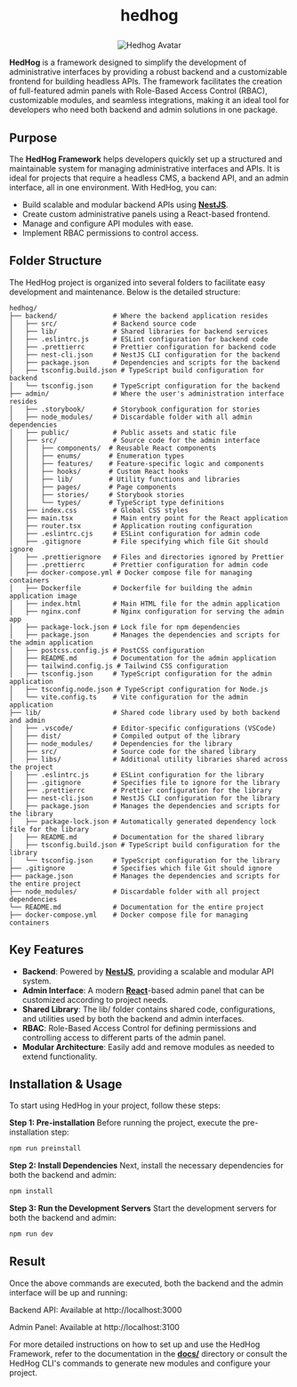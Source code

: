 # <p align="center">hedhog</p>

<p align="center">
  <img src="https://avatars.githubusercontent.com/u/177489127?s=200&v=4" alt="Hedhog Avatar" />
</p>

**HedHog** is a framework designed to simplify the development of administrative interfaces by providing a robust backend and a customizable frontend for building headless APIs. The framework facilitates the creation of full-featured admin panels with Role-Based Access Control (RBAC), customizable modules, and seamless integrations, making it an ideal tool for developers who need both backend and admin solutions in one package.

## Purpose

The **HedHog Framework** helps developers quickly set up a structured and maintainable system for managing administrative interfaces and APIs. It is ideal for projects that require a headless CMS, a backend API, and an admin interface, all in one environment. With HedHog, you can:

- Build scalable and modular backend APIs using [**NestJS**](https://nestjs.com/).
- Create custom administrative panels using a React-based frontend.
- Manage and configure API modules with ease.
- Implement RBAC permissions to control access.

## Folder Structure

The HedHog project is organized into several folders to facilitate easy development and maintenance. Below is the detailed structure:

```plaintext
hedhog/
├── backend/              # Where the backend application resides
│   ├── src/              # Backend source code
│   ├── lib/              # Shared libraries for backend services
│   ├── .eslintrc.js      # ESLint configuration for backend code
│   ├── .prettierrc       # Prettier configuration for backend code
│   ├── nest-cli.json     # NestJS CLI configuration for the backend
│   ├── package.json      # Dependencies and scripts for the backend
│   ├── tsconfig.build.json # TypeScript build configuration for backend
│   └── tsconfig.json     # TypeScript configuration for the backend
├── admin/                # Where the user's administration interface resides
│   ├── .storybook/       # Storybook configuration for stories
│   ├── node_modules/     # Discardable folder with all admin dependencies
│   ├── public/           # Public assets and static file
│   ├── src/              # Source code for the admin interface
│   │   ├── components/  # Reusable React components
│   │   ├── enums/       # Enumeration types
│   │   ├── features/    # Feature-specific logic and components
│   │   ├── hooks/       # Custom React hooks
│   │   ├── lib/         # Utility functions and libraries
│   │   ├── pages/       # Page components
│   │   ├── stories/     # Storybook stories
│   │   └── types/       # TypeScript type definitions
│   ├── index.css         # Global CSS styles
│   ├── main.tsx          # Main entry point for the React application
│   ├── router.tsx        # Application routing configuration
│   ├── .eslintrc.cjs     # ESLint configuration for admin code
│   ├── .gitignore        # File specifying which file Git should ignore
│   ├── .prettierignore   # Files and directories ignored by Prettier
│   ├── .prettierrc       # Prettier configuration for admin code
│   ├── docker-compose.yml # Docker compose file for managing containers
│   ├── Dockerfile        # Dockerfile for building the admin application image
│   ├── index.html        # Main HTML file for the admin application
│   ├── nginx.conf        # Nginx configuration for serving the admin app
│   ├── package-lock.json # Lock file for npm dependencies
│   ├── package.json      # Manages the dependencies and scripts for the admin application
│   ├── postcss.config.js # PostCSS configuration
│   ├── README.md         # Documentation for the admin application
│   ├── tailwind.config.js # Tailwind CSS configuration
│   ├── tsconfig.json     # TypeScript configuration for the admin application
│   ├── tsconfig.node.json # TypeScript configuration for Node.js
│   └── vite.config.ts    # Vite configuration for the admin application
├── lib/                  # Shared code library used by both backend and admin
│   ├── .vscode/          # Editor-specific configurations (VSCode)
│   ├── dist/             # Compiled output of the library
│   ├── node_modules/     # Dependencies for the library
│   ├── src/              # Source code for the shared library
│   ├── libs/             # Additional utility libraries shared across the project
│   ├── .eslintrc.js      # ESLint configuration for the library
│   ├── .gitignore        # Specifies file to ignore for the library
│   ├── .prettierrc       # Prettier configuration for the library
│   ├── nest-cli.json     # NestJS CLI configuration for the library
│   ├── package.json      # Manages the dependencies and scripts for the library
│   ├── package-lock.json # Automatically generated dependency lock file for the library
│   ├── README.md         # Documentation for the shared library
│   ├── tsconfig.build.json # TypeScript build configuration for the library
│   └── tsconfig.json     # TypeScript configuration for the library
├── .gitignore            # Specifies which file Git should ignore
├── package.json          # Manages the dependencies and scripts for the entire project
├── node_modules/         # Discardable folder with all project dependencies
└── README.md             # Documentation for the entire project
├── docker-compose.yml    # Docker compose file for managing containers
```

## Key Features

- **Backend**: Powered by [**NestJS**](https://nestjs.com/), providing a scalable and modular API system.
- **Admin Interface**: A modern [**React**](https://react.dev/)-based admin panel that can be customized according to project needs.
- **Shared Library**: The lib/ folder contains shared code, configurations, and utilities used by both the backend and admin interfaces.
- **RBAC**: Role-Based Access Control for defining permissions and controlling access to different parts of the admin panel.
- **Modular Architecture**: Easily add and remove modules as needed to extend functionality.

## Installation & Usage

To start using HedHog in your project, follow these steps:

**Step 1: Pre-installation**
Before running the project, execute the pre-installation step:

```bash
npm run preinstall
```

**Step 2: Install Dependencies**
Next, install the necessary dependencies for both the backend and admin:

```bash
npm install
```

**Step 3: Run the Development Servers**
Start the development servers for both the backend and admin:

```bash
npm run dev
```

## Result

Once the above commands are executed, both the backend and the admin interface will be up and running:

Backend API: Available at http://localhost:3000

Admin Panel: Available at http://localhost:3100

For more detailed instructions on how to set up and use the HedHog Framework, refer to the documentation in the [**docs/**](https://github.com/hed-hog/docs) directory or consult the HedHog CLI's commands to generate new modules and configure your project.
